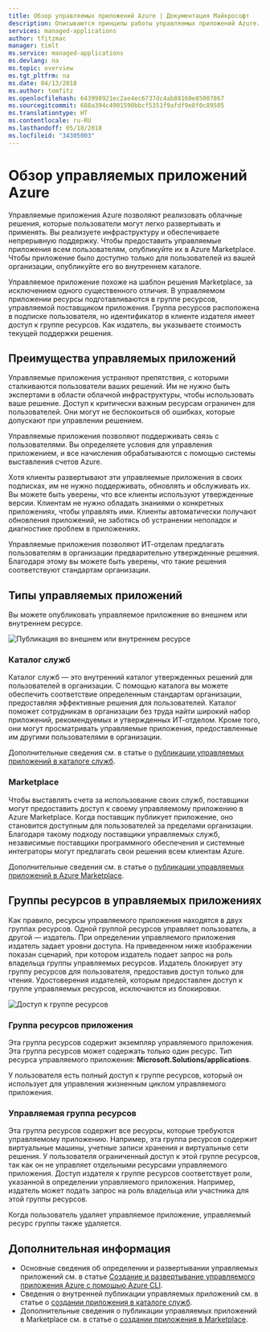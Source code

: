 ```yaml
---
title: Обзор управляемых приложений Azure | Документация Майкрософт
description: Описываются принципы работы управляемых приложений Azure.
services: managed-applications
author: tfitzmac
manager: timlt
ms.service: managed-applications
ms.devlang: na
ms.topic: overview
ms.tgt_pltfrm: na
ms.date: 04/13/2018
ms.author: tomfitz
ms.openlocfilehash: 643998921ec2ae4ec6737dc4ab88160e85007867
ms.sourcegitcommit: 688a394c4901590bbcf5351f9afdf9e8f0c89505
ms.translationtype: HT
ms.contentlocale: ru-RU
ms.lasthandoff: 05/18/2018
ms.locfileid: "34305003"
---
```

# <a name="azure-managed-applications-overview"></a>Обзор управляемых приложений Azure

Управляемые приложения Azure позволяют реализовать облачные решения, которые пользователи могут легко развертывать и применять. Вы реализуете инфраструктуру и обеспечиваете непрерывную поддержку. Чтобы предоставить управляемые приложения всем пользователям, опубликуйте их в Azure Marketplace. Чтобы приложение было доступно только для пользователей из вашей организации, опубликуйте его во внутреннем каталоге. 

Управляемое приложение похоже на шаблон решения Marketplace, за исключением одного существенного отличия. В управляемом приложении ресурсы подготавливаются в группе ресурсов, управляемой поставщиком приложения. Группа ресурсов расположена в подписке пользователя, но идентификатор в клиенте издателя имеет доступ к группе ресурсов. Как издатель, вы указываете стоимость текущей поддержки решения.

## <a name="advantages-of-managed-applications"></a>Преимущества управляемых приложений

Управляемые приложения устраняют препятствия, с которыми сталкиваются пользователи ваших решений. Им не нужно быть экспертами в области облачной инфраструктуры, чтобы использовать ваше решение. Доступ к критически важным ресурсам ограничен для пользователей. Они могут не беспокоиться об ошибках, которые допускают при управлении решением. 

Управляемые приложения позволяют поддерживать связь с пользователями. Вы определяете условия для управления приложением, и все начисления обрабатываются с помощью системы выставления счетов Azure.

Хотя клиенты развертывают эти управляемые приложения в своих подписках, им не нужно поддерживать, обновлять и обслуживать их. Вы можете быть уверены, что все клиенты используют утвержденные версии. Клиентам не нужно обладать знаниями о конкретных приложениях, чтобы управлять ими. Клиенты автоматически получают обновления приложений, не заботясь об устранении неполадок и диагностике проблем в приложениях. 

Управляемые приложения позволяют ИТ-отделам предлагать пользователям в организации предварительно утвержденные решения. Благодаря этому вы можете быть уверены, что такие решения соответствуют стандартам организации.

## <a name="types-of-managed-applications"></a>Типы управляемых приложений

Вы можете опубликовать управляемое приложение во внешнем или внутреннем ресурсе.

![Публикация во внешнем или внутреннем ресурсе](./media/overview/manage_app_options.png)

### <a name="service-catalog"></a>Каталог служб

Каталог служб — это внутренний каталог утвержденных решений для пользователей в организации. С помощью каталога вы можете обеспечить соответствие определенным стандартам организации, предоставляя эффективные решения для пользователей. Каталог поможет сотрудникам в организации без труда найти широкий набор приложений, рекомендуемых и утвержденных ИТ-отделом. Кроме того, они могут просматривать управляемые приложения, предоставленные им другими пользователями в организации.

Дополнительные сведения см. в статье о [публикации управляемых приложений в каталоге служб](publish-service-catalog-app.md).

### <a name="marketplace"></a>Marketplace

Чтобы выставлять счета за использование своих служб, поставщики могут предоставить доступ к своему управляемому приложению в Azure Marketplace. Когда поставщик публикует приложение, оно становится доступным для пользователей за пределами организации. Благодаря такому подходу поставщики управляемых служб, независимые поставщики программного обеспечения и системные интеграторы могут предлагать свои решения всем клиентам Azure.

Дополнительные сведения см. в статье о [публикации управляемых приложений в Azure Marketplace](publish-marketplace-app.md).

## <a name="resource-groups-for-managed-applications"></a>Группы ресурсов в управляемых приложениях

Как правило, ресурсы управляемого приложения находятся в двух группах ресурсов. Одной группой ресурсов управляет пользователь, а другой — издатель. При определении управляемого приложения издатель задает уровни доступа. На приведенном ниже изображении показан сценарий, при котором издатель подает запрос на роль владельца группы управляемых ресурсов. Издатель блокирует эту группу ресурсов для пользователя, предоставив доступ только для чтения. Удостоверения издателей, которым предоставлен доступ к группе управляемых ресурсов, исключаются из блокировки.

![Доступ к группе ресурсов](./media/overview/access.png)

### <a name="application-resource-group"></a>Группа ресурсов приложения

Эта группа ресурсов содержит экземпляр управляемого приложения. Эта группа ресурсов может содержать только один ресурс. Тип ресурса управляемого приложения: **Microsoft.Solutions/applications**.

У пользователя есть полный доступ к группе ресурсов, который он использует для управления жизненным циклом управляемого приложения.

### <a name="managed-resource-group"></a>Управляемая группа ресурсов

Эта группа ресурсов содержит все ресурсы, которые требуются управляемому приложению. Например, эта группа ресурсов содержит виртуальные машины, учетные записи хранения и виртуальные сети решения. У пользователя ограниченный доступ к этой группе ресурсов, так как он не управляет отдельными ресурсами управляемого приложения. Доступ издателя к группе ресурсов соответствует роли, указанной в определении управляемого приложения. Например, издатель может подать запрос на роль владельца или участника для этой группы ресурсов.

Когда пользователь удаляет управляемое приложение, управляемый ресурс группы также удаляется.

## <a name="next-steps"></a>Дополнительная информация

* Основные сведения об определении и развертывании управляемых приложений см. в статье [Создание и развертывание управляемого приложения Azure с помощью Azure CLI](managed-apps-quickstart-cli.md).
* Сведения о внутренней публикации управляемых приложений см. в статье о [создании приложения в каталоге служб](publish-service-catalog-app.md).
* Дополнительные сведения о публикации управляемых приложений в Marketplace см. в статье о [создании приложения в Marketplace](publish-marketplace-app.md).
